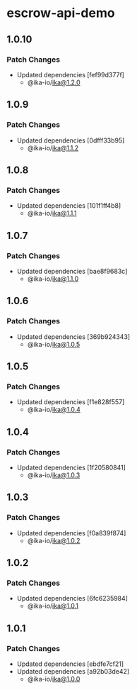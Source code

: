 # escrow-api-demo

## 1.0.10

### Patch Changes

- Updated dependencies [fef99d377f]
  - @ika-io/ika@1.2.0

## 1.0.9

### Patch Changes

- Updated dependencies [0dfff33b95]
  - @ika-io/ika@1.1.2

## 1.0.8

### Patch Changes

- Updated dependencies [101f1ff4b8]
  - @ika-io/ika@1.1.1

## 1.0.7

### Patch Changes

- Updated dependencies [bae8f9683c]
  - @ika-io/ika@1.1.0

## 1.0.6

### Patch Changes

- Updated dependencies [369b924343]
  - @ika-io/ika@1.0.5

## 1.0.5

### Patch Changes

- Updated dependencies [f1e828f557]
  - @ika-io/ika@1.0.4

## 1.0.4

### Patch Changes

- Updated dependencies [1f20580841]
  - @ika-io/ika@1.0.3

## 1.0.3

### Patch Changes

- Updated dependencies [f0a839f874]
  - @ika-io/ika@1.0.2

## 1.0.2

### Patch Changes

- Updated dependencies [6fc6235984]
  - @ika-io/ika@1.0.1

## 1.0.1

### Patch Changes

- Updated dependencies [ebdfe7cf21]
- Updated dependencies [a92b03de42]
  - @ika-io/ika@1.0.0

